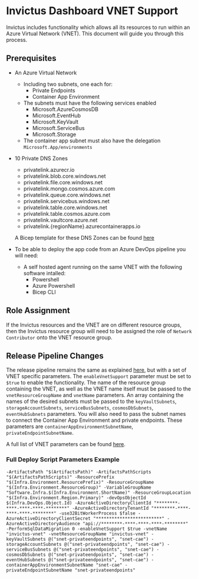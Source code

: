 # Invictus Dashboard VNET Support

Invictus includes functionality which allows all its resources to run within an Azure Virtual Network (VNET). This document will guide you through this process.

## Prerequisites

- An Azure Virtual Network
  - Including two subnets, one each for:
    - Private Endpoints
    - Container App Environment
  - The subnets must have the following services enabled
    - Microsoft.AzureCosmosDB
    - Microsoft.EventHub
    - Microsoft.KeyVault
    - Microsoft.ServiceBus
    - Microsoft.Storage
  - The container app subnet must also have the delegation `Microsoft.App/environments`
        
- 10 Private DNS Zones
  - privatelink.azurecr.io
  - privatelink.blob.core.windows.net
  - privatelink.file.core.windows.net
  - privatelink.mongo.cosmos.azure.com
  - privatelink.queue.core.windows.net
  - privatelink.servicebus.windows.net
  - privatelink.table.core.windows.net
  - privatelink.table.cosmos.azure.com
  - privatelink.vaultcore.azure.net
  - privatelink.{regionName}.azurecontainerapps.io
    
  A Bicep template for these DNS Zones can be found [here](scripts/invictusVnetDNSZones.bicep)

- To be able to deploy the app code from an Azure DevOps pipeline you will need:
  - A self hosted agent running on the same VNET with the following software intalled:
    - Powershell
    - Azure Powershell
    - Bicep CLI

## Role Assignment

If the Invictus resources and the VNET are on different resource groups, then the Invictus resource group will need to be assigned the role of `Network Contributor` onto the VNET resource group.

## Release Pipeline Changes

The release pipeline remains the same as explained [here](dashboard-releasepipeline.md), but with a set of VNET specific parameters. The `enableVnetSupport` parameter must be set to `$true` to enable the functionality. The name of the resource group containing the VNET, as well as the VNET name itself must be passed to the `vnetResourceGroupName` and `vnetName` parameters. An array containing the names of the desired subnets must be passed to the `keyVaultSubnets`, `storageAccountSubnets`, `serviceBusSubnets`, `cosmosDbSubnets`, `eventHubSubnets` parameters. You will also need to pass the subnet names to connect the Container App Environment and private endpoints. These parameters are `containerAppEnvironmentSubnetName`, `privateEndpointSubnetName`.

A full list of VNET parameters can be found [here](dashboard-releasepipeline.md#vnet-specific-parameters).

### Full Deploy Script Parameters Example

  `-ArtifactsPath "$(ArtifactsPath)" -ArtifactsPathScripts "$(ArtifactsPathScripts)" -ResourcePrefix "$(Infra.Environment.ResourcePrefix)" -ResourceGroupName "$(Infra.Environment.ResourceGroup)" -VariableGroupName "Software.Infra.$(Infra.Environment.ShortName)" -ResourceGroupLocation "$(Infra.Environment.Region.Primary)" -devOpsObjectId $(Infra.DevOps.Object.Id) -AzureActiveDirectoryClientId "********-****-****-****-********" -AzureActiveDirectoryTenantId "********-****-****-****-********" -use32BitWorkerProcess $false -AzureActiveDirectoryClientSecret "*************************" -AzureActiveDirectoryAudience "api://********-****-****-****-********" -PerformSqlDataMigration 0 -enableVnetSupport $true -vnetName "invictus-vnet" -vnetResourceGroupName "invictus-vnet" -keyVaultSubnets @("snet-privateendpoints", "snet-cae") -storageAccountSubnets @("snet-privateendpoints", "snet-cae") -serviceBusSubnets @("snet-privateendpoints", "snet-cae") -cosmosDbSubnets @("snet-privateendpoints", "snet-cae") -eventHubSubnets @("snet-privateendpoints", "snet-cae") -containerAppEnvironmentSubnetName "snet-cae" -privateEndpointSubnetName "snet-privateendpoints"`
